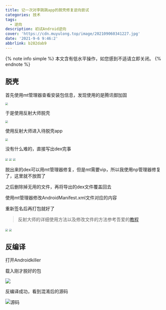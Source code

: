 ```yaml
---
title: 记一次对李跳跳app的脱壳修复逆向尝试
categories: 技术
tags:
  - 逆向
description: 初试Android逆向
cover: 'https://cdn.muyulong.top/image/202109060341227.jpg'
date: '2021-9-6 9:46:2'
abbrlink: b282dab9
---
```


{% note info simple %}
本文含有低水平操作，如您感到不适请立即关闭。
{% endnote %}

## 脱壳

首先使用mt管理器查看安装包信息，发现使用的是腾讯御加固

<img src="https://cdn.muyulong.top/image/202110261342685.jpeg" style="zoom:50%;" />

于是使用反射大师脱壳

<img src="https://cdn.muyulong.top/image/202110261342191.jpeg" style="zoom:50%;" />

使用反射大师进入待脱壳app

<img src="https://cdn.muyulong.top/image/202110261345839.jpeg" style="zoom:50%;" />

没有什么难的，直接写出dex完事

<img src="https://cdn.muyulong.top/image/202110261347742.jpeg" style="zoom:50%;" />

<img src="https://cdn.muyulong.top/image/202110261348042.jpeg" style="zoom:50%;" />

<img src="https://cdn.muyulong.top/image/202110261349212.jpeg" style="zoom:50%;" />

脱出来的dex可以用mt管理器修复，但是mt需要vip，所以我使用np管理器修复了，这里就不放图了

之后删除掉无用的文件，再将导出的dex文件覆盖回去

使用mt管理器修改AndroidManifest.xml文件对应的内容

重新签名后再打包就好了

> 反射大师的详细使用方法以及修改文件的方法参考吾爱的[教程](https://www.52pojie.cn/thread-1109463-1-1.html)

<img src="https://cdn.muyulong.top/image/202110261353184.jpeg" style="zoom:50%;" />

<img src="https://cdn.muyulong.top/image/202110261353799.jpeg" style="zoom:50%;" />

## 反编译

打开Androidkiller

载入刚才脱好的包

<img src="https://cdn.muyulong.top/image/202110261356110.png"  />

反编译成功，看到混淆后的源码

![源码](https://cdn.muyulong.top/image/202110261356843.png)
